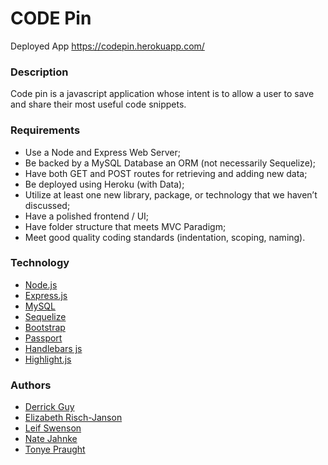# CODE Pin

Deployed App
https://codepin.herokuapp.com/

### Description
Code pin is a javascript application whose intent is to allow a user to save and share their most useful code snippets. 


### Requirements
* Use a Node and Express Web Server;
* Be backed by a MySQL Database an ORM (not necessarily Sequelize);
* Have both GET and POST routes for retrieving and adding new data;
* Be deployed using Heroku (with Data);
* Utilize at least one new library, package, or technology that we haven’t discussed;
* Have a polished frontend / UI;
* Have folder structure that meets MVC Paradigm;
* Meet good quality coding standards (indentation, scoping, naming).



### Technology
* [Node.js](https://nodejs.org/en/)
* [Express.js](https://expressjs.com/)
* [MySQL](https://www.mysql.com/)
* [Sequelize](http://docs.sequelizejs.com/)
* [Bootstrap](http://getbootstrap.com/)
* [Passport](http://www.passportjs.org/)
* [Handlebars js](http://handlebarsjs.com/)
* [Highlight.js](https://highlightjs.org/)

### Authors
* [Derrick Guy](https://github.com/mrderrickguy)
* [Elizabeth Risch-Janson](https://github.com/erischjanson)
* [Leif Swenson](https://github.com/leifswenson)
* [Nate Jahnke](https://github.com/natejahnke)
* [Tonye Praught](https://github.com/tpraught)
